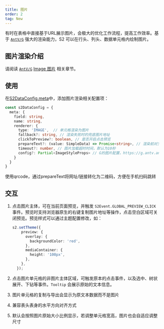 ```yaml
---
title: 图片
order: 2
tag: New
---
```


有时在表格中直接基于URL展示图片，会极大的优化工作流程，提高工作效率。基于 [`AntV/G`](https://g.antv.antgroup.com/) 强大的渲染能力，S2 可以在行头、列头、数据单元格内绘制图片。

<Playground path="/custom/custom-renderer/demo/image.ts" rid='custom-renderer-image' height='300'></playground>

## 图片渲染介绍

请阅读 [`AntV/G`](https://g.antv.antgroup.com/)  [Image 图片](https://g.antv.antgroup.com/api/basic/image) 相关章节。

## 使用

在[S2DataConfig.meta](https://s2.antv.antgroup.com/api/general/s2-data-config#meta)中，添加图片渲染相关配置项：

```ts
const s2DataConfig = {
  meta: {
    field: string,
    name: string,
    renderer: {
      type: 'IMAGE',  // 单元格渲染为图片
      fallback?: string, // 渲染失败时的兜底图片地址
      clickToPreview?: boolean, // 是否开启点击预览
      prepareText?: (value: SimpleData) => Promise<string>, // 渲染前对文本进行异步处理
      timeout?: number, // 图片加载超时时间，默认为10秒
      config?: Partial<ImageStyleProps> // G的图片配置，https://g.antv.antgroup.com/api/basic/image
    }
  }
}
```

使用qrcode，通过prepareText将网址/链接转化为二维码，方便在手机扫码跳转

<Playground path="/custom/custom-renderer/demo/qrcode.ts" rid='custom-renderer-qrcode' height='300'></playground>

## 交互

1. 点击图片主体，可在当前页面预览，并触发 `S2Event.GLOBAL_PREVIEW_CLICK` 事件。预览时支持浏览器原生的右键复制图片地址等操作，点击空白区域可关闭预览。预览样式可以通过主题配置修改，如：

   ```ts
   s2.setTheme({
       preview: {
         overlay: {
           backgroundColor: 'red',
         },
         mediaContainer: {
           height: '100px',
         },
       },
     });
   ```

2. 点击图片单元格的非图片主体区域，可触发原本的点击事件，以及选中、树状展开、下钻等事件。`Tooltip` 会展示原始的文本信息。

3. 图片单元格的复制与导出会显示为原文本数据而不是图片

4. 兼容表头表身的水平方向对齐方式

5. 默认会按照图片原始大小比例显示，若调整单元格宽高，图片也会自适应调整尺寸
